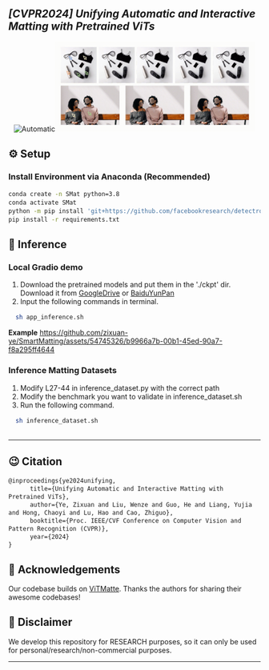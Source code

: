
## ___***[CVPR2024] Unifying Automatic and Interactive Matting with Pretrained ViTs***___

<p align="center"><img src="assets/auto.gif" width="300" title="Automatic"/><img src="assets/inter.gif" width="400" title="Interactive"/></p>

## ⚙️ Setup

### Install Environment via Anaconda (Recommended)
```bash
conda create -n SMat python=3.8
conda activate SMat
python -m pip install 'git+https://github.com/facebookresearch/detectron2.git'
pip install -r requirements.txt
```





## 💫 Inference 
### Local Gradio demo

1. Download the pretrained models and put them in the './ckpt' dir.
Download it from [GoogleDrive](https://drive.google.com/file/d/1vI1ujNqQKaJ2KJ5d10mUcPftHckATpoQ/view?usp=drive_link) or [BaiduYunPan](https://pan.baidu.com/s/19KqvDztD5manMvk3j_q13A?pwd=0apd)
2. Input the following commands in terminal.
```bash
  sh app_inference.sh
```

**Example**
https://github.com/zixuan-ye/SmartMatting/assets/54745326/b9966a7b-00b1-45ed-90a7-f8a295ff4644


### Inference Matting Datasets

1. Modify L27-44 in inference_dataset.py with the correct path
2. Modify the benchmark you want to validate in inference_dataset.sh
3. Run the following command.
```bash
  sh inference_dataset.sh



```


---
## 😉 Citation
```
@inproceedings{ye2024unifying,
      title={Unifying Automatic and Interactive Matting with Pretrained ViTs}, 
      author={Ye, Zixuan and Liu, Wenze and Guo, He and Liang, Yujia and Hong, Chaoyi and Lu, Hao and Cao, Zhiguo},
      booktitle={Proc. IEEE/CVF Conference on Computer Vision and Pattern Recognition (CVPR)},
      year={2024}
}
```


## 🤗 Acknowledgements
Our codebase builds on [ViTMatte](https://github.com/hustvl/ViTMatte). 
Thanks the authors for sharing their awesome codebases! 


## 📢 Disclaimer
We develop this repository for RESEARCH purposes, so it can only be used for personal/research/non-commercial purposes.
****

